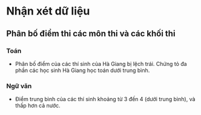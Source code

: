 # Nhận xét dữ liệu

## Phân bố điểm thi các môn thi và các khối thi

### Toán

- Phân bố điểm của các thí sinh của Hà Giang bị lệch trái. Chứng tỏ đa phần các học sinh Hà Giang học toán dưới trung bình.

### Ngữ văn

- Điểm trung bình của các thí sinh khoảng từ 3 đến 4 (dưới trung bình), và thấp hơn cả nước.
